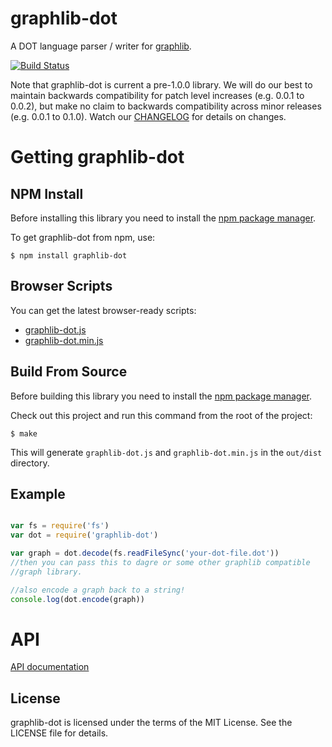 # graphlib-dot

A DOT language parser / writer for [graphlib](https://github.com/cpettitt/graphlib).

[![Build Status](https://secure.travis-ci.org/cpettitt/graphlib-dot.png)](http://travis-ci.org/cpettitt/graphlib-dot)

Note that graphlib-dot is current a pre-1.0.0 library. We will do our best to
maintain backwards compatibility for patch level increases (e.g. 0.0.1 to
0.0.2), but make no claim to backwards compatibility across minor releases (e.g.
0.0.1 to 0.1.0). Watch our [CHANGELOG](CHANGELOG.md) for details on changes.

# Getting graphlib-dot

## NPM Install

Before installing this library you need to install the [npm package manager].

To get graphlib-dot from npm, use:

    $ npm install graphlib-dot

## Browser Scripts

You can get the latest browser-ready scripts:

* [graphlib-dot.js](http://cpettitt.github.io/project/graphlib-dot/latest/graphlib-dot.js)
* [graphlib-dot.min.js](http://cpettitt.github.io/project/graphlib-dot/latest/graphlib-dot.min.js)

## Build From Source

Before building this library you need to install the [npm package manager].

Check out this project and run this command from the root of the project:

    $ make

This will generate `graphlib-dot.js` and `graphlib-dot.min.js` in the `out/dist` directory.

## Example

``` js

var fs = require('fs')
var dot = require('graphlib-dot')

var graph = dot.decode(fs.readFileSync('your-dot-file.dot'))
//then you can pass this to dagre or some other graphlib compatible
//graph library.

//also encode a graph back to a string!
console.log(dot.encode(graph))
```

# API

[API documentation](http://cpettitt.github.io/project/graphlib-dot/latest/doc/index.html)

## License

graphlib-dot is licensed under the terms of the MIT License. See the LICENSE file
for details.

[npm package manager]: http://npmjs.org/
